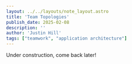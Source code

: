 ```yaml
---
layout: ../../layouts/note_layout.astro
title: 'Team Topologies'
publish_date: 2025-02-08
description: ''
author: 'Justin Hill'
tags: ["teamwork", "application architecture"]
---
```


Under construction, come back later!
